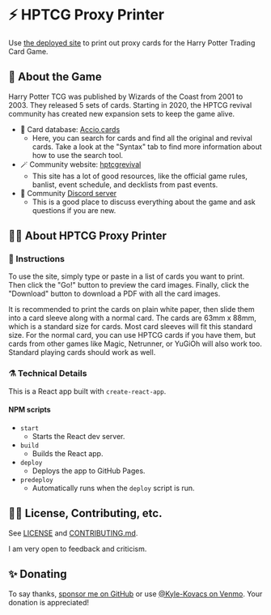 # ⚡ HPTCG Proxy Printer

Use [the deployed site](https://nullromo.github.io/hptcg-proxy-printer/) to
print out proxy cards for the Harry Potter Trading Card Game.

## 🧙 About the Game

Harry Potter TCG was published by Wizards of the Coast from 2001 to 2003. They
released 5 sets of cards. Starting in 2020, the HPTCG revival community has
created new expansion sets to keep the game alive.

-   🎴 Card database: [Accio.cards](https://accio.cards/)
    -   Here, you can search for cards and find all the original and revival
        cards. Take a look at the "Syntax" tab to find more information about
        how to use the search tool.
-   🪄 Community website:
    [hptcgrevival](https://hptcgrevival.github.io/hptcgrevival/)
    -   This site has a lot of good resources, like the official game rules,
        banlist, event schedule, and decklists from past events.
-   🏰 Community [Discord server](https://discord.com/invite/EKJSXBC)
    -   This is a good place to discuss everything about the game and ask
        questions if you are new.

## 🐦‍🔥 About HPTCG Proxy Printer

### 🧹 Instructions

To use the site, simply type or paste in a list of cards you want to print. Then
click the "Go!" button to preview the card images. Finally, click the "Download"
button to download a PDF with all the card images.

It is recommended to print the cards on plain white paper, then slide them into
a card sleeve along with a normal card. The cards are 63mm x 88mm, which is a
standard size for cards. Most card sleeves will fit this standard size. For the
normal card, you can use HPTCG cards if you have them, but cards from other
games like Magic, Netrunner, or YuGiOh will also work too. Standard playing
cards should work as well.

### ⚗️ Technical Details

This is a React app built with `create-react-app`.

#### NPM scripts

-   `start`
    -   Starts the React dev server.
-   `build`
    -   Builds the React app.
-   `deploy`
    -   Deploys the app to GitHub Pages.
-   `predeploy`
    -   Automatically runs when the `deploy` script is run.

## 🧑‍🏫 License, Contributing, etc.

See [LICENSE](./LICENSE) and [CONTRIBUTING.md](./CONTRIBUTING.md).

I am very open to feedback and criticism.

## ✨ Donating

To say thanks, [sponsor me on GitHub](https://github.com/sponsors/nullromo) or
use [@Kyle-Kovacs on Venmo](https://venmo.com/u/Kyle-Kovacs). Your donation is
appreciated!
